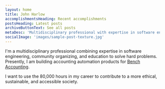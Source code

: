 ```yaml
---
layout: home
title: John Harlow
accomplishmentsHeading: Recent accomplishments
postsHeading: Latest posts
archiveButtonText: See all posts
metaDesc: 'Multidisciplinary professional with expertise in software engineering, leadership, and education.'
socialImage: 'images/sample-post-texture.jpg'
---
```


I'm a multidisciplinary professional combining expertise in software engineering, community organizing, and education to solve hard problems. Presently, I am building accounting automation products for [Bench Accounting](https://bench.co).

I want to use the 80,000 hours in my career to contribute to a more ethical, sustainable, and accessible society.
